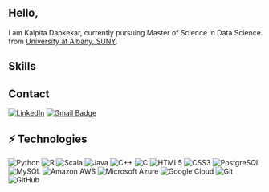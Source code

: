 ## Hello, 

I am Kalpita Dapkekar, currently pursuing Master of Science in Data Science from [University at Albany, SUNY](https://www.albany.edu/).

## Skills
## Contact

[![LinkedIn](https://img.shields.io/badge/linkedin%20-%230077B5.svg?&style=for-the-badge&logo=linkedin&logoColor=white)](https://www.linkedin.com/in/kalpita-dapkekar-79400712b/)
[![Gmail Badge](https://img.shields.io/badge/-kalpitadapkekar@gmail.com-c14438?style=flat-square&logo=Gmail&logoColor=white&link=mailto:kalpitadapkekar@gmail.com)](mailto:kalpitadapkekar@gmail.com)
## ⚡ Technologies

![Python](https://img.shields.io/badge/-Python-black?style=flat-square&loo=Python)
![R](https://img.shields.io/badge/r-%23276DC3.svg?&style=for-the-badge&logo=r)
![Scala](https://img.shields.io/badge/scala-%23DC322F.svg?&style=for-the-badge&logo=scala)
![Java](https://img.shields.io/badge/-java-E34A86?style=flat-square&logo=java)
![C++](https://img.shields.io/badge/-C++-00599C?style=flat-square&logo=c)
![C](https://img.shields.io/badge/-C-000?&logo=C)
![HTML5](https://img.shields.io/badge/-HTML5-E34F26?style=flat-square&logo=html5&logoColor=white)
![CSS3](https://img.shields.io/badge/-CSS3-1572B6?style=flat-square&logo=css3)
![PostgreSQL](https://img.shields.io/badge/-PostgreSQL-336791?style=flat-square&logo=postgresql)
![MySQL](https://img.shields.io/badge/-MySQL-black?style=flat-square&logo=mysql)
![Amazon AWS](https://img.shields.io/badge/Amazon%20AWS-232F3E?style=flat-square&logo=amazon-aws)
![Microsoft Azure](https://img.shields.io/badge/Microsoft%20Azure-232F7E?style=flat-square&logo=microsoft-azure)
![Google Cloud](https://img.shields.io/badge/Google%20Cloud-black?style=flat-square&logo=google-cloud)
![Git](https://img.shields.io/badge/-Git-black?style=flat-square&logo=git)
![GitHub](https://img.shields.io/badge/-GitHub-181717?style=flat-square&logo=github)
